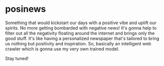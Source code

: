 # posinews

Something that would kickstart our days with a positive vibe and uplift our spirits. No more getting bombarded with negative news!
It's gonna help to filter out all the negativity floating around the internet and brings only the good stuff. It's like having a personalized newspaper that's tailored to bring us nothing but positivity and inspiration.
So, basically an intelligent web crawler which is gonna use my very own trained model.

Stay tuned!
